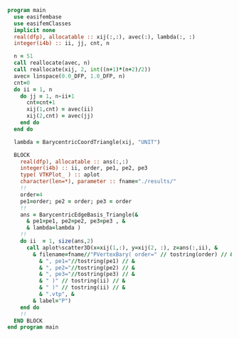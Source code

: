 ```fortran
program main
  use easifembase
  use easifemClasses
  implicit none
  real(dfp), allocatable :: xij(:,:), avec(:), lambda(:, :)
  integer(i4b) :: ii, jj, cnt, n

  n = 51
  call reallocate(avec, n)
  call reallocate(xij, 2, int((n+1)*(n+2)/2))
  avec= linspace(0.0_DFP, 1.0_DFP, n)
  cnt=0
  do ii = 1, n
    do jj = 1, n-ii+1
      cnt=cnt+1
      xij(1,cnt) = avec(ii)
      xij(2,cnt) = avec(jj)
    end do
  end do

  lambda = BarycentricCoordTriangle(xij, "UNIT")

  BLOCK
    real(dfp), allocatable :: ans(:,:)
    integer(i4b) :: ii, order, pe1, pe2, pe3
    type( VTKPlot_ ) :: aplot
    character(len=*), parameter :: fname="./results/"
    !!
    order=4
    pe1=order; pe2 = order; pe3 = order
    !!
    ans = BarycentricEdgeBasis_Triangle(&
      & pe1=pe1, pe2=pe2, pe3=pe3 , &
      & lambda=lambda )
    !!
    do ii  = 1, size(ans,2)
      call aplot%scatter3D(x=xij(1,:), y=xij(2, :), z=ans(:,ii), &
        & filename=fname//"PVertexBary( order=" // tostring(order) // &
          & ", pe1="//tostring(pe1) // &
          & ", pe2="//tostring(pe2) // &
          & ", pe3="//tostring(pe3) // &
          & " )" // tostring(ii) // &
          & " )" // tostring(ii) // &
          & ".vtp", &
        & label="P")
    end do
    !!
  END BLOCK
end program main
```

<!-- | | | | -->
<!-- |:---:| :---: | :---: | -->
<!-- | ![](./PEdgeBary-444/PEdgeBary-444-1.png) | ![](./PEdgeBary-444/PEdgeBary-444-2.png) |  | -->
<!-- | ![](./PEdgeBary-444/PEdgeBary-444-3.png) | ![](./PEdgeBary-444/PEdgeBary-444-4.png) |  | -->
<!-- | ![](./PEdgeBary-444/PEdgeBary-444-5.png) | ![](./PEdgeBary-444/PEdgeBary-444-6.png) |  | -->
<!-- | ![](./PEdgeBary-444/PEdgeBary-444-7.png) | ![](./PEdgeBary-444/PEdgeBary-444-8.png) |  | -->
